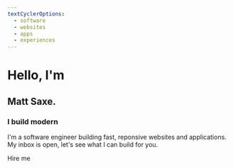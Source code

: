 ```yaml
---
textCyclerOptions:
  - software
  - websites
  - apps
  - experiences
---
```


# Hello, I'm
## Matt Saxe.

<h3>I build modern <text-cycler :options="['software.', 'websites.', 'applications.', 'experiences.']"></text-cycler></h3>

I'm a software engineer building fast, reponsive websites and applications. My inbox is open, let's see what I can build for you.

<m-button href="#contact" colored>Hire me</m-button>
